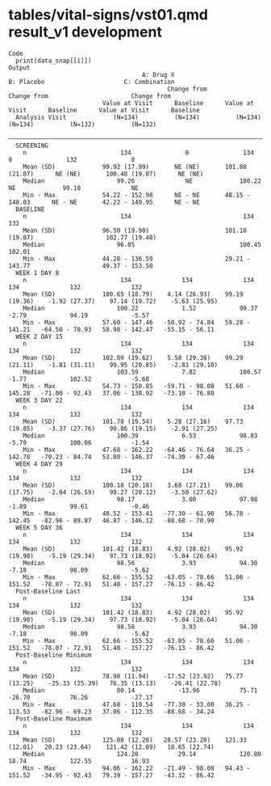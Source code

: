 # tables/vital-signs/vst01.qmd result_v1 development

    Code
      print(data_snap[[i]])
    Output
                                         A: Drug X                        B: Placebo                      C: Combination         
                                                Change from                       Change from                       Change from  
                              Value at Visit      Baseline      Value at Visit      Baseline      Value at Visit      Baseline   
      Analysis Visit             (N=134)          (N=134)          (N=134)          (N=134)          (N=132)          (N=132)    
      ———————————————————————————————————————————————————————————————————————————————————————————————————————————————————————————
      SCREENING                                                                                                                  
        n                          134               0               134               0               132               0       
        Mean (SD)             99.92 (17.99)       NE (NE)       101.88 (21.07)      NE (NE)       100.48 (19.07)      NE (NE)    
        Median                    99.26              NE             100.22             NE             99.10              NE      
        Min - Max             54.22 - 152.98      NE - NE       48.15 - 148.03      NE - NE       42.22 - 149.95      NE - NE    
      BASELINE                                                                                                                   
        n                          134                               134                               132                       
        Mean (SD)             96.50 (19.90)                     101.10 (19.87)                    102.77 (19.48)                 
        Median                    96.05                             100.45                            102.01                     
        Min - Max             44.28 - 136.59                    29.21 - 143.77                    49.37 - 153.50                 
      WEEK 1 DAY 8                                                                                                               
        n                          134              134              134              134              132              132      
        Mean (SD)             100.65 (18.79)    4.14 (26.93)    99.19 (19.36)    -1.92 (27.37)    97.14 (19.72)    -5.63 (25.95) 
        Median                    100.22            1.52            99.37            -2.79            94.19            -5.57     
        Min - Max             57.60 - 147.46   -50.92 - 74.84   59.28 - 141.21   -64.50 - 70.93   50.98 - 142.47   -55.15 - 56.11
      WEEK 2 DAY 15                                                                                                              
        n                          134              134              134              134              132              132      
        Mean (SD)             102.09 (19.62)    5.58 (29.38)    99.29 (21.11)    -1.81 (31.11)    99.95 (20.85)    -2.81 (29.10) 
        Median                    103.59            7.82            100.57           -1.77            102.52           -5.68     
        Min - Max             54.73 - 150.85   -59.71 - 98.08   51.60 - 145.28   -71.00 - 92.43   37.06 - 138.92   -73.10 - 76.80
      WEEK 3 DAY 22                                                                                                              
        n                          134              134              134              134              132              132      
        Mean (SD)             101.78 (19.54)    5.28 (27.16)    97.73 (19.85)    -3.37 (27.76)    99.86 (19.15)    -2.91 (27.25) 
        Median                    100.39            6.53            98.83            -5.79            100.06           -1.54     
        Min - Max             47.68 - 162.22   -64.46 - 76.64   36.25 - 142.78   -70.23 - 84.74   53.80 - 146.37   -74.30 - 67.46
      WEEK 4 DAY 29                                                                                                              
        n                          134              134              134              134              132              132      
        Mean (SD)             100.18 (20.18)    3.68 (27.21)    99.06 (17.75)    -2.04 (26.59)    99.27 (20.12)    -3.50 (27.62) 
        Median                    98.17             3.00            97.98            -1.89            99.61            -0.46     
        Min - Max             48.52 - 153.41   -77.30 - 61.90   56.78 - 142.45   -82.96 - 89.87   46.87 - 146.12   -88.68 - 70.90
      WEEK 5 DAY 36                                                                                                              
        n                          134              134              134              134              132              132      
        Mean (SD)             101.42 (18.83)    4.92 (28.02)    95.92 (19.90)    -5.19 (29.34)    97.73 (18.92)    -5.04 (26.64) 
        Median                    98.56             3.93            94.30            -7.18            98.09            -5.62     
        Min - Max             62.66 - 155.52   -63.05 - 78.66   51.06 - 151.52   -78.07 - 72.91   51.48 - 157.27   -76.13 - 86.42
      Post-Baseline Last                                                                                                         
        n                          134              134              134              134              132              132      
        Mean (SD)             101.42 (18.83)    4.92 (28.02)    95.92 (19.90)    -5.19 (29.34)    97.73 (18.92)    -5.04 (26.64) 
        Median                    98.56             3.93            94.30            -7.18            98.09            -5.62     
        Min - Max             62.66 - 155.52   -63.05 - 78.66   51.06 - 151.52   -78.07 - 72.91   51.48 - 157.27   -76.13 - 86.42
      Post-Baseline Minimum                                                                                                      
        n                          134              134              134              134              132              132      
        Mean (SD)             78.98 (11.94)    -17.52 (23.92)   75.77 (13.25)    -25.33 (25.39)   76.35 (13.13)    -26.41 (22.78)
        Median                    80.14            -13.96           75.71            -26.70           76.26            -27.17    
        Min - Max             47.68 - 110.54   -77.30 - 33.00   36.25 - 113.53   -82.96 - 69.23   37.06 - 112.35   -88.68 - 34.24
      Post-Baseline Maximum                                                                                                      
        n                          134              134              134              134              132              132      
        Mean (SD)             125.08 (12.28)   28.57 (23.20)    121.33 (12.01)   20.23 (23.64)    121.42 (12.09)   18.65 (22.74) 
        Median                    124.20           29.14            120.80           18.74            122.55           16.93     
        Min - Max             94.06 - 162.22   -21.49 - 98.08   94.43 - 151.52   -34.95 - 92.43   79.39 - 157.27   -43.32 - 86.42

